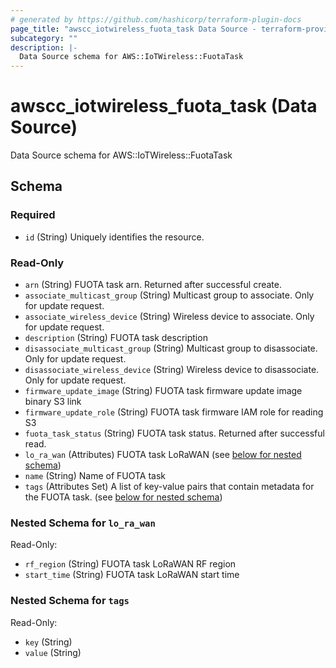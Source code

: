 ```yaml
---
# generated by https://github.com/hashicorp/terraform-plugin-docs
page_title: "awscc_iotwireless_fuota_task Data Source - terraform-provider-awscc"
subcategory: ""
description: |-
  Data Source schema for AWS::IoTWireless::FuotaTask
---
```


# awscc_iotwireless_fuota_task (Data Source)

Data Source schema for AWS::IoTWireless::FuotaTask



<!-- schema generated by tfplugindocs -->
## Schema

### Required

- `id` (String) Uniquely identifies the resource.

### Read-Only

- `arn` (String) FUOTA task arn. Returned after successful create.
- `associate_multicast_group` (String) Multicast group to associate. Only for update request.
- `associate_wireless_device` (String) Wireless device to associate. Only for update request.
- `description` (String) FUOTA task description
- `disassociate_multicast_group` (String) Multicast group to disassociate. Only for update request.
- `disassociate_wireless_device` (String) Wireless device to disassociate. Only for update request.
- `firmware_update_image` (String) FUOTA task firmware update image binary S3 link
- `firmware_update_role` (String) FUOTA task firmware IAM role for reading S3
- `fuota_task_status` (String) FUOTA task status. Returned after successful read.
- `lo_ra_wan` (Attributes) FUOTA task LoRaWAN (see [below for nested schema](#nestedatt--lo_ra_wan))
- `name` (String) Name of FUOTA task
- `tags` (Attributes Set) A list of key-value pairs that contain metadata for the FUOTA task. (see [below for nested schema](#nestedatt--tags))

<a id="nestedatt--lo_ra_wan"></a>
### Nested Schema for `lo_ra_wan`

Read-Only:

- `rf_region` (String) FUOTA task LoRaWAN RF region
- `start_time` (String) FUOTA task LoRaWAN start time


<a id="nestedatt--tags"></a>
### Nested Schema for `tags`

Read-Only:

- `key` (String)
- `value` (String)
